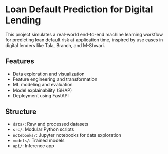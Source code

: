# Loan Default Prediction for Digital Lending

This project simulates a real-world end-to-end machine learning workflow for predicting loan default risk at application time, inspired by use cases in digital lenders like Tala, Branch, and M-Shwari.

## Features
- Data exploration and visualization
- Feature engineering and transformation
- ML modeling and evaluation
- Model explainability (SHAP)
- Deployment using FastAPI

## Structure
- `data/`: Raw and processed datasets
- `src/`: Modular Python scripts
- `notebooks/`: Jupyter notebooks for data exploration
- `models/`: Trained models
- `api/`: Inference app
